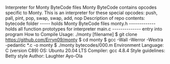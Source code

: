 Interpreter for Monty ByteCode files
Monty ByteCode contains opcodes specific to Monty. This is an interpreter for these special opcodes: push, pall, pint, pop, swap, swap, add, nop
Description of repo contents:
bytecode folder ----- holds Monty ByteCode files
monty.h ------------- holds all function prototypes for interpreter
main.c -------------- entry into program
How to Compile
Usage: ./monty [filename]
$ git clone https://github.com/Erryn09/monty
$ cd monty
$ gcc -Wall -Werror -Wextra -pedantic \*.c -o monty
$ ./monty bytecodes/000.m
Environment
Language: C (version C89)
OS: Ubuntu 20.04 LTS
Compiler: gcc 4.8.4
Style guidelines: Betty style
Author: Laughter Ayo-Ola
